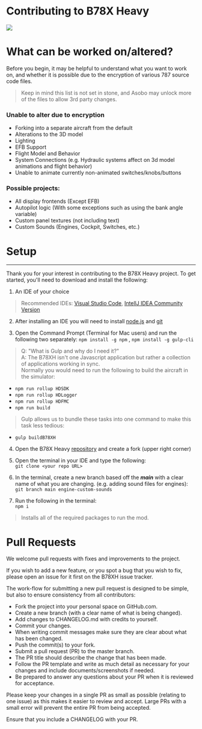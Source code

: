 # Contributing to B78X Heavy
<img src="https://media.discordapp.net/attachments/927293618295824415/966187066058764338/hdgithub_banner.png">

# What can be worked on/altered? 

Before you begin, it may be helpful to understand what you want to work on, and whether it is possible due to the encryption of various 787 source code files. 

> Keep in mind this list is not set in stone, and Asobo may unlock more of the files to allow 3rd party changes. 

### Unable to alter due to encryption
* Forking into a separate aircraft from the default
* Alterations to the 3D model 
* Lighting
* EFB Support 
* Flight Model and Behavior 
* System Connections (e.g. Hydraulic systems affect on 3d model animations and flight behavior)
* Unable to animate currently non-animated switches/knobs/buttons 

### Possible projects:
* All display frontends (Except EFB)
* Autopilot logic (With some exceptions such as using the bank angle variable)
* Custom panel textures (not including text) 
* Custom Sounds (Engines, Cockpit, Switches, etc.)


# Setup
***
Thank you for your interest in contributing to the B78X Heavy project. To get started, you'll need to download
and install the following: 

1. An IDE of your choice
> Recommended IDEs: [Visual Studio Code](https://code.visualstudio.com/), [IntellJ IDEA Community Version](https://www.jetbrains.com/idea/download/#section=windows)

2. After installing an IDE you will need to install [node.js](https://nodejs.org/en/) and [git](https://git-scm.com/downloads)

3. Open the Command Prompt (Terminal for Mac users) and run the following two separately: 
```npm install -g npm``` , ```npm install -g gulp-cli```

>Q: "What is Gulp and why do I need it?"<br>
>A: The B78XH isn't one Javascript application but rather a collection of applications working in sync.<br>
>Normally you would need to run the following to build the aircraft in the simulator: 

* `npm run rollup HDSDK`
* `npm run rollup HDLogger`
* `npm run rollup HDFMC`
* `npm run build`

>Gulp allows us to bundle these tasks into one command to make this task less tedious:

* `gulp buildB78XH`

4. Open the B78X Heavy [repository](https://github.com/Heavy-Division/B78XH.git) and create a fork (upper right corner)


5. Open the terminal in your IDE and type the following:<br>
 ```git clone <your repo URL>```


6. In the terminal, create a new branch based off the ***main*** with a clear name of what you are changing. (e.g. adding sound files for engines):<br>
```git branch main engine-custom-sounds```


7. Run the following in the terminal:<br>
```npm i```

>Installs all of the required packages to run the mod. 

# Pull Requests 
We welcome pull requests with fixes and improvements to the project.

If you wish to add a new feature, or you spot a bug that you wish to fix, please open an issue for it first on the B78XH issue tracker.

The work-flow for submitting a new pull request is designed to be simple, but also to ensure consistency from all contributors:

* Fork the project into your personal space on GitHub.com.
* Create a new branch (with a clear name of what is being changed).
* Add changes to CHANGELOG.md with credits to yourself.
* Commit your changes. 
* When writing commit messages make sure they are clear about what has been changed.
* Push the commit(s) to your fork.
* Submit a pull request (PR) to the master branch.
* The PR title should describe the change that has been made.
* Follow the PR template and write as much detail as necessary for your changes and include documents/screenshots if needed.
* Be prepared to answer any questions about your PR when it is reviewed for acceptance.

Please keep your changes in a single PR as small as possible (relating to one issue) as this makes it easier to review and accept. Large PRs with a small error will prevent the entire PR from being accepted.

Ensure that you include a CHANGELOG with your PR.


